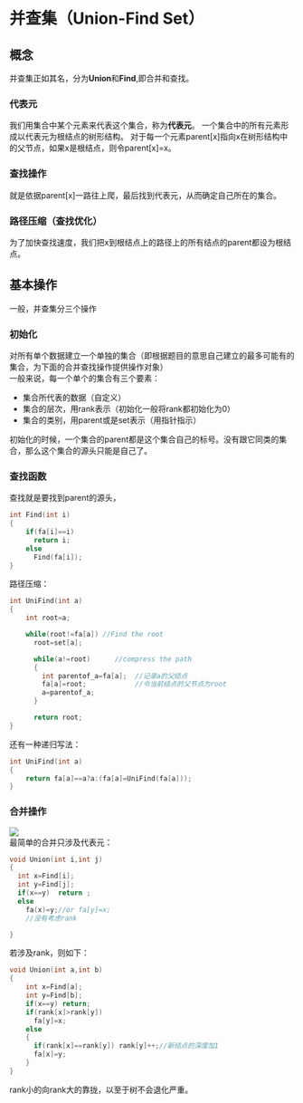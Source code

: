 # 并查集（Union-Find Set）
## 概念
并查集正如其名，分为**Union**和**Find**,即合并和查找。<br>

### 代表元
我们用集合中某个元素来代表这个集合，称为**代表元**。
一个集合中的所有元素形成以代表元为根结点的树形结构。
对于每一个元素parent[x]指向x在树形结构中的父节点，如果x是根结点，则令parent[x]=x。<br>
### 查找操作
就是依据parent[x]一路往上爬，最后找到代表元，从而确定自己所在的集合。<br>

### 路径压缩（查找优化）
为了加快查找速度，我们把x到根结点上的路径上的所有结点的parent都设为根结点。<br>

## 基本操作
一般，并查集分三个操作

### 初始化
对所有单个数据建立一个单独的集合（即根据题目的意思自己建立的最多可能有的集合，为下面的合并查找操作提供操作对象）<br>
一般来说，每一个单个的集合有三个要素：<br>
* 集合所代表的数据（自定义）
* 集合的层次，用rank表示（初始化一般将rank都初始化为0）
* 集合的类别，用parent或是set表示（用指针指示）

初始化的时候，一个集合的parent都是这个集合自己的标号。没有跟它同类的集合，那么这个集合的源头只能是自己了。
### 查找函数
查找就是要找到parent的源头，
```cpp
int Find(int i)
{
    if(fa[i]==i)
      return i;
    else
      Find(fa[i]);
}
```
路径压缩：
```cpp
int UniFind(int a)
{
    int root=a;

    while(root!=fa[a]) //Find the root
      root=set[a];

      while(a!=root)      //compress the path
      {
        int parentof_a=fa[a];  //记录a的父结点
        fa[a]=root;            //令当前结点的父节点为root
        a=parentof_a;
      }

      return root;
}
```
还有一种递归写法：
```cpp
int UniFind(int a)
{
    return fa[a]==a?a:(fa[a]=UniFind(fa[a]));
}
```

### 合并操作
![](https://img-blog.csdnimg.cn/20200611162913766.png)<br>
最简单的合并只涉及代表元：<br>
```cpp
void Union(int i,int j)
{
  int x=Find[i];
  int y=Find[j];
  if(x==y)  return ;
  else
    fa(x)=y;//or fa[y]=x;
    //没有考虑rank

}
```

若涉及rank，则如下：<br>
```cpp
void Union(int a,int b)
{
    int x=Find[a];
    int y=Find[b];
    if(x==y) return;
    if(rank[x]>rank[y])
      fa[y]=x;
    else
    {
      if(rank[x]==rank[y]) rank[y]++;//新结点的深度加1
      fa[x]=y;
    }
}
```
rank小的向rank大的靠拢，以至于树不会退化严重。
